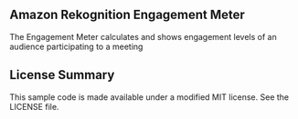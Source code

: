 ## Amazon Rekognition Engagement Meter

The Engagement Meter calculates and shows engagement levels of an audience participating to a meeting

## License Summary

This sample code is made available under a modified MIT license. See the LICENSE file.
